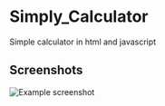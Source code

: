 # Simply_Calculator
Simple calculator in html and javascript
## Screenshots
![Example screenshot](img/calc1.png)
